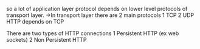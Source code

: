 so a lot of application layer protocol depends on lower level protocols of transport layer.
->In transport layer there are 2 main protocols
 1 TCP   2 UDP
HTTP depends on TCP

There are two types of HTTP connections 
 1 Persistent HTTP (ex web sockets)
 2 Non Persistent HTTP
